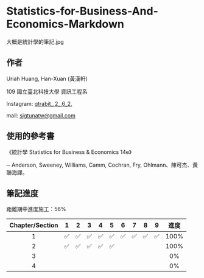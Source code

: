 # Statistics-for-Business-And-Economics-Markdown
大概是統計學的筆記.jpg



## 作者

Uriah Huang, Han-Xuan (黃漢軒)

109 國立臺北科技大學 資訊工程系

Instagram: [qtrabit_.2_.6_2.](https://www.instagram.com/qtrabit._2._6.2_/) 

mail: sigtunatw@gmail.com



## 使用的參考書

《統計學 Statistics for Business & Economics 14e》 

─ Anderson, Sweeney, Williams, Camm, Cochran, Fry, Ohlmann、陳可杰、黃聯海譯。



## 筆記進度

距離期中進度施工：56%

| Chapter/Section |         1          |         2          |         3          |         4          |         5          |         6          |         7          |         8          |         9          | 進度 |
| :-------------: | :----------------: | :----------------: | :----------------: | :----------------: | :----------------: | :----------------: | :----------------: | :----------------: | :----------------: | :--: |
|        1        | :white_check_mark: | :white_check_mark: | :white_check_mark: | :white_check_mark: | :white_check_mark: | :white_check_mark: | :white_check_mark: | :white_check_mark: | :white_check_mark: | 100% |
|        2        | :white_check_mark: | :white_check_mark: | :white_check_mark: | :white_check_mark: | :white_check_mark: |                    |                    |                    |                    | 100% |
|        3        |                    |                    |                    |                    |                    |                    |                    |                    |                    |  0%  |
|        4        |                    |                    |                    |                    |                    |                    |                    |                    |                    |  0%  |

